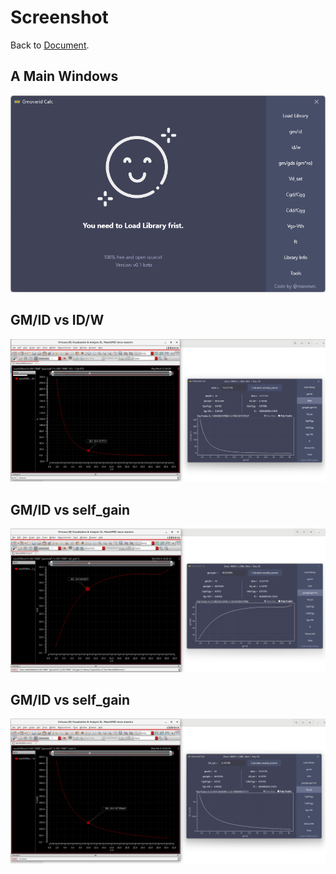 # Screenshot

Back to [Document](Readme.md).

## A Main Windows
![Main Windows](./img/MainWindows.png)

## GM/ID vs ID/W
![Main Windows](./img/gm_id_id_w.png)

## GM/ID vs self_gain
![Main Windows](./img/gm_id_self_gain.png)

## GM/ID vs self_gain
![Main Windows](./img/gm_id_vsat.png)
